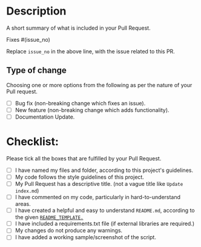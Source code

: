 # Description

A short summary of what is included in your Pull Request.

Fixes #(issue_no)

Replace `issue_no` in the above line, with the issue related to this PR.

## Type of change

Choosing one or more options from the following as per the nature of your Pull request.

- [ ] Bug fix (non-breaking change which fixes an issue).
- [ ] New feature (non-breaking change which adds functionality).
- [ ] Documentation Update.

# Checklist:
Please tick all the boxes that are fulfilled by your Pull Request.

- [ ] I have named my files and folder, according to this project's guidelines.
- [ ] My code follows the style guidelines of this project.
- [ ] My Pull Request has a descriptive title. (not a vague title like `Update index.md`)
- [ ] I have commented on my code, particularly in hard-to-understand areas.
- [ ] I have created a helpful and easy to understand `README.md`, according to the given [`README_TEMPLATE.`](https://github.com/chavarera/python-mini-projects/blob/master/README_TEMPLATE.md)
- [ ] I have included a requirements.txt file (if external libraries are required.)
- [ ] My changes do not produce any warnings.
- [ ] I have added a working sample/screenshot of the script.
